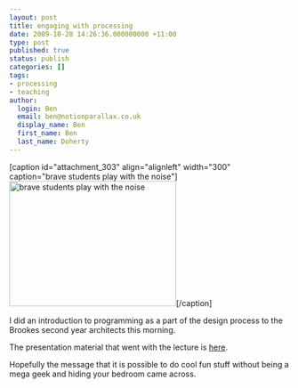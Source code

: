 ```yaml
---
layout: post
title: engaging with processing
date: 2009-10-28 14:26:36.000000000 +11:00
type: post
published: true
status: publish
categories: []
tags:
- processing
- teaching
author:
  login: Ben
  email: ben@notionparallax.co.uk
  display_name: Ben
  first_name: Ben
  last_name: Doherty
---
```

<p>[caption id="attachment_303" align="alignleft" width="300" caption="brave students play with the noise"]<a href="http://www.notionparallax.co.uk/wordpress/wp-content/uploads/2009/10/28102009058.jpg"><img class="size-medium wp-image-303" title="28102009058" src="{{ site.baseurl }}/assets/28102009058-300x225.jpg" alt="brave students play with the noise" width="300" height="225" /></a>[/caption]</p>
<p>I did an introduction to programming as a part of the design process to the Brookes second year architects this morning.</p>
<p>The presentation material that went with the lecture is <a href="http://www.notionparallax.co.uk/noisy/processing-lecture.html">here</a>.  </p>
<p>Hopefully the message that it is possible to do cool fun stuff without being a mega geek and hiding your bedroom came across.</p>
<p><object width="490" height="282"><param name="allowfullscreen" value="true" /><param name="allowscriptaccess" value="always" /><param name="movie" value="http://vimeo.com/moogaloop.swf?clip_id=7308368&amp;server=vimeo.com&amp;show_title=1&amp;show_byline=0&amp;show_portrait=0&amp;color=00adef&amp;fullscreen=1" /><embed src="http://vimeo.com/moogaloop.swf?clip_id=7308368&amp;server=vimeo.com&amp;show_title=1&amp;show_byline=0&amp;show_portrait=0&amp;color=00adef&amp;fullscreen=1" type="application/x-shockwave-flash" allowfullscreen="true" allowscriptaccess="always" width="490" height="282"></embed></object></p>
